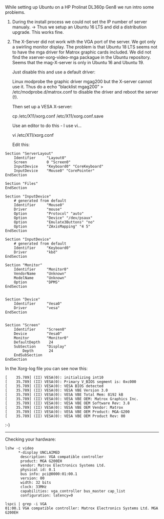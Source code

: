 While setting up Ubuntu on a HP Prolinat DL360p Gen8 we run intro some problems. 

1) During the install process we could not set  the IP number of server manualy. 
     -> Thus we setup an Ubuntu 16 LTS and did a distribution upgrade. This works fine.

2) The X-Server did not work with the VGA port of the server. We got only a swirling monitor display.
    The problem is that Ubuntu 18 LTS seems not to have the mga driver for Matrox graphic cards included.
    We did not find the xserver-xorg-video-mga packague in the Ubuntu repository. Seems that the mag-X-server is only in Ubuntu 16 and Ubuntu 19.
    
    Just disable this and use a default driver:
    
    Linux modprobe the graphic driver mgag200 but the X-server cannot use it.
    Thus do a 
       echo "blacklist  mgag200" > /etc/modprobe.d/matrox.conf 
    to disable the driver and reboot  the server (!).
    
    Then set up a VESA X-server:
    
    cp /etc/X11/xorg.conf /etc/X11/xorg.conf.save
    
    Use an editor to do this - I use vi...
    
    vi /etc/X11/xorg.conf
    
    Edit this:
```    
Section "ServerLayout"
    Identifier     "Layout0"
    Screen     	   0 "Screen0"
    InputDevice    "Keyboard0" "CoreKeyboard"
    InputDevice    "Mouse0" "CorePointer"
EndSection

Section "Files"
EndSection

Section "InputDevice"
    # generated from default
    Identifier     "Mouse0"
    Driver         "mouse"
    Option         "Protocol" "auto"
    Option         "Device" "/dev/psaux"
    Option         "Emulate3Buttons" "no"
    Option         "ZAxisMapping" "4 5"
EndSection

Section "InputDevice"
    # generated from default
    Identifier     "Keyboard0"
    Driver         "kbd"
EndSection

Section "Monitor"
    Identifier     "Monitor0"
    VendorName     "Unknown"
    ModelName      "Unknown"
    Option         "DPMS"
EndSection


Section "Device"
    Identifier     "Vesa0"
    Driver         "vesa"
EndSection


Section "Screen"
    Identifier     "Screen0"
    Device         "Vesa0"
    Monitor        "Monitor0"
    DefaultDepth    24
    SubSection     "Display"
        Depth       24
    EndSubSection
EndSection
```

 In the Xorg-log file you can see now this:
``` 
[    35.789] (II) VESA(0): initializing int10
[    35.789] (II) VESA(0): Primary V_BIOS segment is: 0xc000
[    35.789] (II) VESA(0): VESA BIOS detected
[    35.789] (II) VESA(0): VESA VBE Version 3.0
[    35.789] (II) VESA(0): VESA VBE Total Mem: 8192 kB
[    35.789] (II) VESA(0): VESA VBE OEM: Matrox Graphics Inc.
[    35.789] (II) VESA(0): VESA VBE OEM Software Rev: 3.8
[    35.789] (II) VESA(0): VESA VBE OEM Vendor: Matrox
[    35.789] (II) VESA(0): VESA VBE OEM Product: MGA-G200
[    35.789] (II) VESA(0): VESA VBE OEM Product Rev: 00
```

:-)

------

Checking your hardware:
```    
lshw -c video 
      *-display UNCLAIMED
       description: VGA compatible controller
       product: MGA G200EH
       vendor: Matrox Electronics Systems Ltd.
       physical id: 0.1
       bus info: pci@0000:01:00.1
       version: 00
       width: 32 bits
       clock: 33MHz
       capabilities: vga_controller bus_master cap_list
       configuration: latency=0

lspci | grep -i VGA
01:00.1 VGA compatible controller: Matrox Electronics Systems Ltd. MGA G200EH
```

